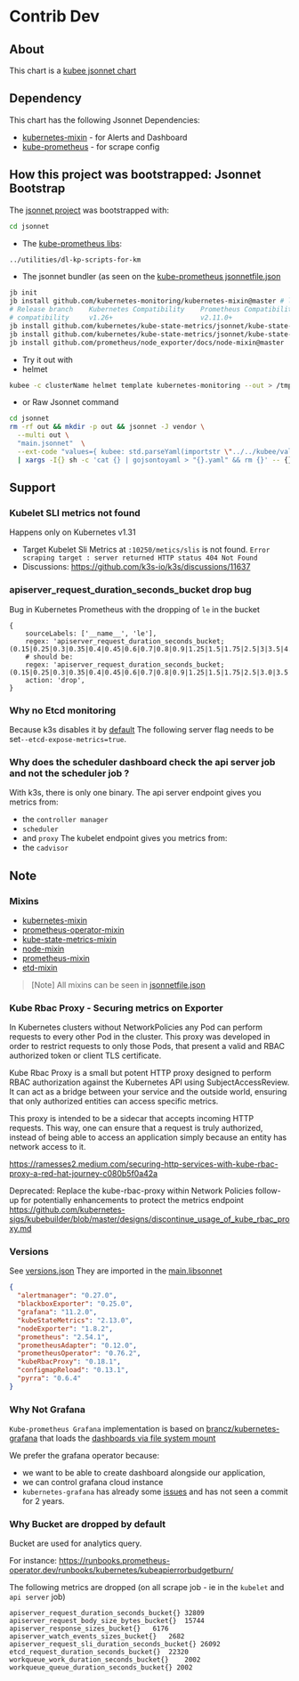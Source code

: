 # Contrib Dev

## About

This chart is a [kubee jsonnet chart](../../../docs/bin/kubee-helmet#what-is-a-jsonnet-kubee-chart)

## Dependency

This chart has the following Jsonnet Dependencies:
* [kubernetes-mixin](https://github.com/kubernetes-monitoring/kubernetes-mixin) - for Alerts and Dashboard
* [kube-prometheus](https://github.com/prometheus-operator/kube-prometheus/tree/main/jsonnet/kube-prometheus) - for scrape config


## How this project was bootstrapped: Jsonnet Bootstrap

The [jsonnet project](../jsonnet/README.md) was bootstrapped with:
```bash
cd jsonnet
```
* The [kube-prometheus libs](dl-kp-scripts-for-km):
```bash
../utilities/dl-kp-scripts-for-km
```
* The jsonnet bundler (as seen on the [kube-prometheus jsonnetfile.json](https://github.com/prometheus-operator/kube-prometheus/blob/main/jsonnet/kube-prometheus/jsonnetfile.json)
```bash
jb init
jb install github.com/kubernetes-monitoring/kubernetes-mixin@master # last main commit
# Release branch	Kubernetes Compatibility	Prometheus Compatibility	Kube-state-metrics Compatibility
# compatibility     v1.26+	                    v2.11.0+                    v2.0+
jb install github.com/kubernetes/kube-state-metrics/jsonnet/kube-state-metrics@main
jb install github.com/kubernetes/kube-state-metrics/jsonnet/kube-state-metrics-mixin@main
jb install github.com/prometheus/node_exporter/docs/node-mixin@master
```
* Try it out with
* helmet
```bash
kubee -c clusterName helmet template kubernetes-monitoring --out > /tmp/all.yaml
```
* or Raw Jsonnet command
```bash
cd jsonnet
rm -rf out && mkdir -p out && jsonnet -J vendor \
  --multi out \
  "main.jsonnet"  \
  --ext-code "values={ kubee: std.parseYaml(importstr \"../../kubee/values.yaml\") }" \
  | xargs -I{} sh -c 'cat {} | gojsontoyaml > "{}.yaml" && rm {}' -- {}
```

## Support

### Kubelet SLI metrics not found

Happens only on Kubernetes v1.31
* Target Kubelet Sli Metrics at `:10250/metics/slis` is not found. `Error scraping target : server returned HTTP status 404 Not Found`
* Discussions: https://github.com/k3s-io/k3s/discussions/11637

### apiserver_request_duration_seconds_bucket drop bug

Bug in Kubernetes Prometheus with the dropping of `le` in the bucket
```jsonnet
{
    sourceLabels: ['__name__', 'le'],
    regex: 'apiserver_request_duration_seconds_bucket;(0.15|0.25|0.3|0.35|0.4|0.45|0.6|0.7|0.8|0.9|1.25|1.5|1.75|2.5|3|3.5|4.5|6|7|8|9|15|25|30|50)',
    # should be:
    regex: 'apiserver_request_duration_seconds_bucket;(0.15|0.25|0.3|0.35|0.4|0.45|0.6|0.7|0.8|0.9|1.25|1.5|1.75|2.5|3.0|3.5|4.5|6.0|7.0|8.0|9.0|15.0|25.0|30.0|50.0)',
    action: 'drop',
}
```

### Why no Etcd monitoring

Because k3s disables it by [default](https://docs.k3s.io/cli/server#database)
The following server flag needs to be set`--etcd-expose-metrics=true`.

### Why does the scheduler dashboard check the api server job and not the scheduler job ?

With k3s, there is only one binary.
The api server endpoint gives you metrics from:
* the `controller manager`
* `scheduler`
* and `proxy`
  The kubelet endpoint gives you metrics from:
* the `cadvisor`

## Note

### Mixins

* [kubernetes-mixin](https://github.com/kubernetes-monitoring/kubernetes-mixin)
* [prometheus-operator-mixin](https://github.com/prometheus-operator/prometheus-operator/tree/main/jsonnet/mixin)
* [kube-state-metrics-mixin](https://github.com/kubernetes/kube-state-metrics/tree/main/jsonnet/kube-state-metrics-mixin)
* [node-mixin](https://github.com/prometheus/node_exporter/tree/master/docs/node-mixin)
* [prometheus-mixin](https://github.com/prometheus/prometheus/tree/main/documentation/prometheus-mixin)
* [etd-mixin](https://github.com/etcd-io/etcd/tree/main/contrib/mixin)

> [Note]
> All mixins can be seen in [jsonnetfile.json](https://github.com/prometheus-operator/kube-prometheus/blob/main/jsonnet/kube-prometheus/jsonnetfile.json)

### Kube Rbac Proxy - Securing metrics on Exporter

In Kubernetes clusters without NetworkPolicies any Pod can perform requests to every other Pod in the cluster.
This proxy was developed in order to restrict requests to only those Pods,
that present a valid and RBAC authorized token or client TLS certificate.

Kube Rbac Proxy is a small
but potent HTTP proxy designed
to perform RBAC authorization
against the Kubernetes API using SubjectAccessReview.
It can act as a bridge between your service
and the outside world, ensuring that only authorized entities can access specific metrics.

This proxy is intended to be a sidecar that accepts incoming HTTP requests.
This way, one can ensure that a request is truly authorized,
instead of being able to access an application simply because an entity has network access to it.

https://ramesses2.medium.com/securing-http-services-with-kube-rbac-proxy-a-red-hat-journey-c080b5f0a42a

Deprecated: Replace the kube-rbac-proxy within Network Policies follow-up for potentially enhancements to protect the metrics endpoint
https://github.com/kubernetes-sigs/kubebuilder/blob/master/designs/discontinue_usage_of_kube_rbac_proxy.md

### Versions

See [versions.json](vendor/github.com/prometheus-operator/kube-prometheus/jsonnet/kube-prometheus/versions.json)
They are imported in the [main.libsonnet](vendor/github.com/prometheus-operator/kube-prometheus/jsonnet/kube-prometheus/main.libsonnet)
```json
{
  "alertmanager": "0.27.0",
  "blackboxExporter": "0.25.0",
  "grafana": "11.2.0",
  "kubeStateMetrics": "2.13.0",
  "nodeExporter": "1.8.2",
  "prometheus": "2.54.1",
  "prometheusAdapter": "0.12.0",
  "prometheusOperator": "0.76.2",
  "kubeRbacProxy": "0.18.1",
  "configmapReload": "0.13.1",
  "pyrra": "0.6.4"
}
```



### Why Not Grafana

`Kube-prometheus Grafana` implementation is based on [brancz/kubernetes-grafana](https://github.com/brancz/kubernetes-grafana)
that loads the [dashboards via file system mount](https://github.com/brancz/kubernetes-grafana/blob/5698c8940b6dadca3f42107b7839557bc041761f/grafana/grafana.libsonnet#L257)

We prefer the grafana operator because:
* we want to be able to create dashboard alongside our application,
* we can control grafana cloud instance
* `kubernetes-grafana` has already some [issues](https://github.com/prometheus-operator/kube-prometheus/issues/1735) and has not seen a commit for 2 years.

### Why Bucket are dropped by default

Bucket are used for analytics query.

For instance: https://runbooks.prometheus-operator.dev/runbooks/kubernetes/kubeapierrorbudgetburn/

The following metrics are dropped (on all scrape job - ie in the `kubelet` and `api server` job)
```
apiserver_request_duration_seconds_bucket{}	32809
apiserver_request_body_size_bytes_bucket{}	15744
apiserver_response_sizes_bucket{}	6176
apiserver_watch_events_sizes_bucket{}	2682
apiserver_request_sli_duration_seconds_bucket{}	26092
etcd_request_duration_seconds_bucket{}	22320
workqueue_work_duration_seconds_bucket{}	2002
workqueue_queue_duration_seconds_bucket{} 2002
```

